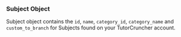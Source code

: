 ### Subject Object

Subject object contains the `id`, `name`, `category_id`, `category_name` and `custom_to_branch` for Subjects found 
on your TutorCruncher account.
